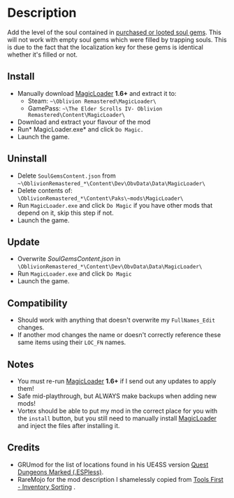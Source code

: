 # Description

Add the level of the soul contained in <u>purchased or looted soul gems</u>. This will not work 
with empty soul gems which were filled by trapping souls. This is due to the fact that the localization key for these gems is identical whether it's filled or not.

## Install

- Manually download [MagicLoader](https://www.nexusmods.com/oblivionremastered/mods/1966?tab=description) **1.6+** and extract it to:
    - Steam: `~\Oblivion Remastered\MagicLoader\`
    - GamePass: `~\The Elder Scrolls IV- Oblivion Remastered\Content\MagicLoader\`
- Download and extract your flavour of the mod
- Run* MagicLoader.exe* and click `Do Magic.`
- Launch the game.

## Uninstall

- Delete `SoulGemsContent.json` from `~\OblivionRemastered_*\Content\Dev\ObvData\Data\MagicLoader\`
- Delete contents of: `\OblivionRemastered_*\Content\Paks\~mods\MagicLoader\`
- Run `MagicLoader.exe` and click `Do Magic` if you have other mods that depend on it, skip this step if not.
- Launch the game.

## Update
- Overwrite *SoulGemsContent.json* in `\OblivionRemastered_*\Content\Dev\ObvData\Data\MagicLoader\`
- Run `MagicLoader.exe` and click `Do Magic`
- Launch the game.

## Compatibility
- Should work with anything that doesn't overwrite my `FullNames_Edit` changes.
- If another mod changes the name or doesn't correctly reference these same items using their `LOC_FN` names.

## Notes
- You must re-run [MagicLoader](https://www.nexusmods.com/oblivionremastered/mods/1966?tab=description) **1.6+** if I send out any updates to apply them!
- Safe mid-playthrough, but ALWAYS make backups when adding new mods!
- Vortex should be able to put my mod in the correct place for you with the `install` button, but you still need to manually install [MagicLoader](https://www.nexusmods.com/oblivionremastered/mods/1966?tab=description) and inject the files after installing it.

## Credits
- GRUmod for the list of locations found in his UE4SS version [Quest Dungeons Marked (.ESPless)](https://www.nexusmods.com/oblivionremastered/mods/3560).
- RareMojo for the mod description I shamelessly copied from [Tools First - Inventory Sorting](https://www.nexusmods.com/oblivionremastered/mods/964) .

